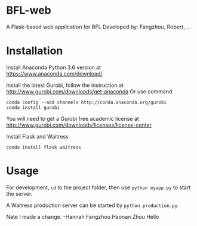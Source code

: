 # BFL-web
A Flask-based web application for BFL
Developed by: Fangzhou, Robert, ... 

# Installation

Install Anaconda Python 3.6 version at https://www.anaconda.com/download/

Install the latest Gurobi, follow the instruction at http://www.gurobi.com/downloads/get-anaconda
Or use command

```
conda config --add channels http://conda.anaconda.org/gurobi
conda install gurobi
```
You will need to get a Gurobi free academic license at http://www.gurobi.com/downloads/licenses/license-center

Install Flask and Waitress
```
conda install flask waitress
```

# Usage

For development, `cd` to the project folder, then use `python myapp.py` to start the server.

A Waitress production server can be started by `python production.py`.


Nate
I made a change. -Hannah
Fangzhou
Haonan Zhou
Hello

